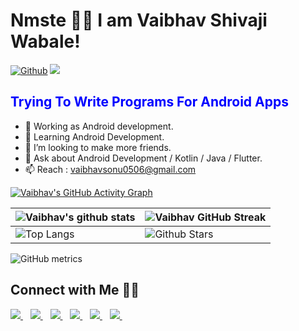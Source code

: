 # Nmste 👋🏻 I am Vaibhav Shivaji Wabale!
[![Github](https://img.shields.io/github/followers/vaibhavwabale?label=Follow&style=social)](https://github.com/vaibhavwabale)
<a href="https://github.com/antonkomarev/github-profile-views-counter">
    <img src="https://komarev.com/ghpvc/?username=vaibhavwabale">
</a>

<h2 style="color:blue"> Trying To Write Programs For Android Apps</h2>

- 🔭 Working as Android development.
- 🌱 Learning Android Development.
- 👯 I’m looking to make more friends.
- 💬 Ask about Android Development / Kotlin / Java / Flutter.
- 📫 Reach : vaibhavsonu0506@gmail.com

[![Vaibhav's GitHub Activity Graph](https://activity-graph.herokuapp.com/graph?username=vaibhavwabale&theme=tokyonight)](https://git.io/praveenscience)

| ![Vaibhav's github stats](https://github-readme-stats.vercel.app/api?username=vaibhavwabale&show_icons=true&theme=tokyonight) | ![Vaibhav GitHub Streak](https://github-readme-streak-stats.herokuapp.com/?user=icomputercoding&theme=tokyonight) |
| --- | --- |
| ![Top Langs](https://github-readme-stats.vercel.app/api/top-langs/?username=vaibhavwabale&theme=tokyonight) | ![Github Stars](https://github-readme-stats.vercel.app/api?username=vaibhavwabale&show_icons=true&locale=en&count_private=true&hide_rank=true&custom_title=My%20GitHub%20Stats&disable_animations=true&theme=tokyonight) |

![GitHub metrics](https://metrics.lecoq.io/vaibhavwabale)  


## Connect with Me 🤝🏻

<p>
  
  <a href="https://www.linkedin.com/in/vaibhavwable/">
    <img src="https://img.shields.io/badge/linkedin-%230077B5.svg?&style=for-the-badge&logo=linkedin&logoColor=white" />
  </a>&nbsp;&nbsp;
  <a href="https://instagram.com/_vaibhav.wable">
    <img src="https://img.shields.io/badge/Instagram-E4405F?style=for-the-badge&logo=instagram&logoColor=white" />        
  </a>&nbsp;&nbsp;
  <a href="https://icomputercoding.in">	
  <img src="https://img.shields.io/badge/Wordpress-21759B?style=for-the-badge&logo=wordpress&logoColor=white" />
  </a>&nbsp;&nbsp;
  <a href="https://t.me/icomputercoding">	
  <img src="https://img.shields.io/badge/Telegram-2CA5E0?style=for-the-badge&logo=telegram&logoColor=white" />
  </a>&nbsp;&nbsp;
   <a href="https://www.facebook.com/icomputercoding">	
  <img src="https://img.shields.io/badge/Facebook-1877F2?style=for-the-badge&logo=facebook&logoColor=white" />
  </a>&nbsp;&nbsp;
   <a href="https://www.github.com/vaibhavwabale">	
  <img src="https://img.shields.io/badge/GitHub-100000?style=for-the-badge&logo=github&logoColor=white" />
  </a>&nbsp;&nbsp;
</p>
